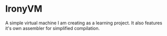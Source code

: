 IronyVM
=======

A simple virtual machine I am creating as a learning project. It also features it's own assembler for simplified compilation.
